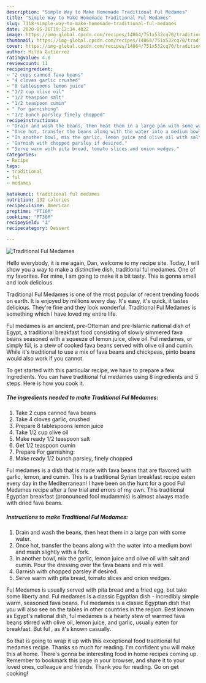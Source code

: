 ```yaml
---
description: "Simple Way to Make Homemade Traditional Ful Medames"
title: "Simple Way to Make Homemade Traditional Ful Medames"
slug: 7118-simple-way-to-make-homemade-traditional-ful-medames
date: 2020-05-26T19:12:34.402Z
image: https://img-global.cpcdn.com/recipes/14864/751x532cq70/traditional-ful-medames-recipe-main-photo.jpg
thumbnail: https://img-global.cpcdn.com/recipes/14864/751x532cq70/traditional-ful-medames-recipe-main-photo.jpg
cover: https://img-global.cpcdn.com/recipes/14864/751x532cq70/traditional-ful-medames-recipe-main-photo.jpg
author: Hilda Gutierrez
ratingvalue: 4.8
reviewcount: 11
recipeingredient:
- "2 cups canned fava beans"
- "4 cloves garlic crushed"
- "8 tablespoons lemon juice"
- "1/2 cup olive oil"
- "1/2 teaspoon salt"
- "1/2 teaspoon cumin"
- " For garnishing"
- "1/2 bunch parsley finely chopped"
recipeinstructions:
- "Drain and wash the beans, then heat them in a large pan with some water."
- "Once hot, transfer the beans along with the water into a medium bowl and mash slightly with a fork."
- "In another bowl, mix the garlic, lemon juice and olive oil with salt and cumin. Pour the dressing over the fava beans and mix well."
- "Garnish with chopped parsley if desired."
- "Serve warm with pita bread, tomato slices and onion wedges."
categories:
- Recipe
tags:
- traditional
- ful
- medames

katakunci: traditional ful medames 
nutrition: 132 calories
recipecuisine: American
preptime: "PT16M"
cooktime: "PT36M"
recipeyield: "3"
recipecategory: Dessert

---
```



![Traditional Ful Medames](https://img-global.cpcdn.com/recipes/14864/751x532cq70/traditional-ful-medames-recipe-main-photo.jpg)

Hello everybody, it is me again, Dan, welcome to my recipe site. Today, I will show you a way to make a distinctive dish, traditional ful medames. One of my favorites. For mine, I am going to make it a bit tasty. This is gonna smell and look delicious.

Traditional Ful Medames is one of the most popular of recent trending foods on earth. It is enjoyed by millions every day. It's easy, it's quick, it tastes delicious. They're fine and they look wonderful. Traditional Ful Medames is something which I have loved my entire life.

Ful medames is an ancient, pre-Ottoman and pre-Islamic national dish of Egypt, a traditional breakfast food consisting of slowly simmered fava beans seasoned with a squeeze of lemon juice, olive oil. Ful medames, or simply fūl, is a stew of cooked fava beans served with olive oil and cumin. While it&#39;s traditional to use a mix of fava beans and chickpeas, pinto beans would also work if you cannot.


To get started with this particular recipe, we have to prepare a few ingredients. You can have traditional ful medames using 8 ingredients and 5 steps. Here is how you cook it.

<!--inarticleads1-->

##### The ingredients needed to make Traditional Ful Medames:

1. Take 2 cups canned fava beans
1. Take 4 cloves garlic, crushed
1. Prepare 8 tablespoons lemon juice
1. Take 1/2 cup olive oil
1. Make ready 1/2 teaspoon salt
1. Get 1/2 teaspoon cumin
1. Prepare  For garnishing:
1. Make ready 1/2 bunch parsley, finely chopped


Ful medames is a dish that is made with fava beans that are flavored with garlic, lemon, and cumin. This is a traditional Syrian breakfast recipe eaten every day in the Mediterranean! I have been on the hunt for a good Ful Medames recipe after a few trial and errors of my own. This traditional Egyptian breakfast (pronounced fool mudammis) is almost always made with dried fava beans. 

<!--inarticleads2-->

##### Instructions to make Traditional Ful Medames:

1. Drain and wash the beans, then heat them in a large pan with some water.
1. Once hot, transfer the beans along with the water into a medium bowl and mash slightly with a fork.
1. In another bowl, mix the garlic, lemon juice and olive oil with salt and cumin. Pour the dressing over the fava beans and mix well.
1. Garnish with chopped parsley if desired.
1. Serve warm with pita bread, tomato slices and onion wedges.


Ful Medames is usually served with pita bread and a fried egg, but take some liberty and. Ful medames is a classic Egyptian dish - incredibly simple warm, seasoned fava beans. Ful medames is a classic Egyptian dish that you will also see on the tables in other countries in the region. Best known as Egypt&#39;s national dish, ful medames is a hearty stew of warmed fava beans stirred with olive oil, lemon juice, and garlic, usually eaten for breakfast. But ful , as it&#39;s known casually. 

So that is going to wrap it up with this exceptional food traditional ful medames recipe. Thanks so much for reading. I'm confident you will make this at home. There's gonna be interesting food in home recipes coming up. Remember to bookmark this page in your browser, and share it to your loved ones, colleague and friends. Thank you for reading. Go on get cooking!

